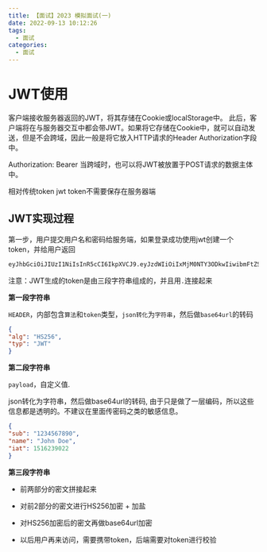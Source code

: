 ```yaml
---
title: 【面试】2023 模拟面试(一)
date: 2022-09-13 10:12:26
tags:
  - 面试
categories:
  - 面试
---
```


# JWT使用
客户端接收服务器返回的JWT，将其存储在Cookie或localStorage中。
此后，客户端将在与服务器交互中都会带JWT。如果将它存储在Cookie中，就可以自动发送，但是不会跨域，因此一般是将它放入HTTP请求的Header Authorization字段中。

Authorization: Bearer 当跨域时，也可以将JWT被放置于POST请求的数据主体中。

相对传统token jwt token不需要保存在服务器端

## JWT实现过程
第一步，用户提交用户名和密码给服务端，如果登录成功使用jwt创建一个token，并给用户返回
```bash
eyJhbGciOiJIUzI1NiIsInR5cCI6IkpXVCJ9.eyJzdWIiOiIxMjM0NTY3ODkwIiwibmFtZSI6IkpvaG4gRG9lIiwiaWF0IjoxNTE2MjM5MDIyfQ.SflKxwRJSMeKKF2QT4fwpMeJf36POk6yJV_adQssw5c
```

注意：JWT生成的token是由三段字符串组成的，并且用`.`连接起来

**第一段字符串**

`HEADER`，内部包含`算法`和`token`类型，`json转化`为`字符串`，然后做`base64url`的转码

```json
{
"alg": "HS256",
"typ": "JWT"
}
```
**第二段字符串**

`payload`，自定义值.

json转化为字符串，然后做base64url的转码, 由于只是做了一层编码，所以这些信息都是透明的。不建议在里面传密码之类的敏感信息。

```json
{
"sub": "1234567890",
"name": "John Doe",
"iat": 1516239022
}
```
**第三段字符串**

- 前两部分的密文拼接起来

- 对前2部分的密文进行HS256加密 + 加盐

- 对HS256加密后的密文再做base64url加密

- 以后用户再来访问，需要携带token，后端需要对token进行校验

















